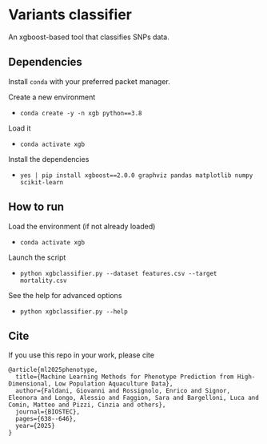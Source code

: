 # Variants classifier
An xgboost-based tool that classifies SNPs data.

## Dependencies
Install `conda` with your preferred packet manager.

Create a new environment 
- `conda create -y -n xgb python==3.8`

Load it 
- `conda activate xgb`

Install the dependencies 
- `yes | pip install xgboost==2.0.0 graphviz pandas matplotlib numpy scikit-learn`

## How to run
Load the environment (if not already loaded)
- `conda activate xgb`

Launch the script 
- `python xgbclassifier.py --dataset features.csv --target mortality.csv`

See the help for advanced options
- `python xgbclassifier.py --help`

## Cite
If you use this repo in your work, please cite

```
@article{ml2025phenotype,
  title={Machine Learning Methods for Phenotype Prediction from High-Dimensional, Low Population Aquaculture Data},
  author={Faldani, Giovanni and Rossignolo, Enrico and Signor, Eleonora and Longo, Alessio and Faggion, Sara and Bargelloni, Luca and Comin, Matteo and Pizzi, Cinzia and others},
  journal={BIOSTEC},
  pages={638--646},
  year={2025}
}

```